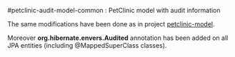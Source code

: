 #petclinic-audit-model-common : PetClinic model with audit information

The same modifications have been done as in project [petclinic-model](../petclinic-model).

Moreover **org.hibernate.envers.Audited** annotation has been added on all JPA entities (including @MappedSuperClass classes).
